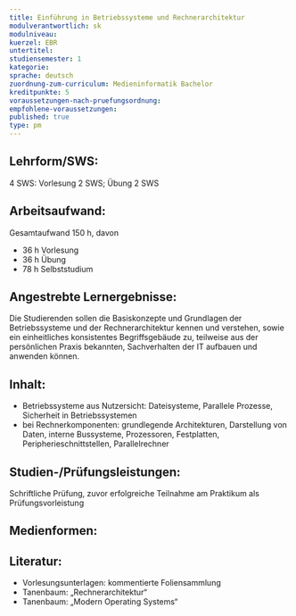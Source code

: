 ```yaml
---
title: Einführung in Betriebssysteme und Rechnerarchitektur
modulverantwortlich: sk
modulniveau:
kuerzel: EBR
untertitel:
studiensemester: 1
kategorie:
sprache: deutsch
zuordnung-zum-curriculum: Medieninformatik Bachelor
kreditpunkte: 5
voraussetzungen-nach-pruefungsordnung:
empfohlene-voraussetzungen: 
published: true
type: pm
---
```


## Lehrform/SWS:

4 SWS: Vorlesung 2 SWS; Übung 2 SWS

## Arbeitsaufwand:

Gesamtaufwand 150 h, davon 

- 36 h Vorlesung 
- 36 h Übung
- 78 h Selbststudium 

## Angestrebte Lernergebnisse:

Die Studierenden sollen die Basiskonzepte und Grundlagen der Betriebssysteme und der Rechnerarchitektur kennen und verstehen, sowie ein einheitliches konsistentes Begriffsgebäude zu, teilweise aus der persönlichen Praxis bekannten, Sachverhalten der IT aufbauen und anwenden können.

## Inhalt:
* Betriebssysteme aus Nutzersicht: Dateisysteme, Parallele Prozesse, Sicherheit in Betriebssystemen
* bei Rechnerkomponenten: grundlegende Architekturen, Darstellung von Daten, interne Bussysteme, Prozessoren, Festplatten, Peripherieschnittstellen, Parallelrechner

## Studien-/Prüfungsleistungen:

Schriftliche Prüfung, zuvor erfolgreiche Teilnahme am Praktikum als Prüfungsvorleistung

## Medienformen:


## Literatur:
- Vorlesungsunterlagen: kommentierte Foliensammlung
- Tanenbaum: „Rechnerarchitektur“
- Tanenbaum: „Modern Operating Systems“

